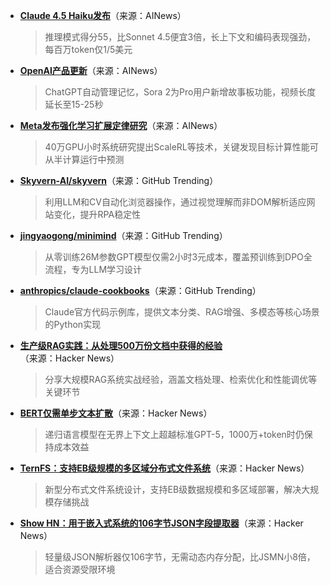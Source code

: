 - **[Claude 4.5 Haiku发布](https://twitter.com/ArtificialAnlys/status/1978661658290790612)**（来源：AINews）  
  > 推理模式得分55，比Sonnet 4.5便宜3倍，长上下文和编码表现强劲，每百万token仅1/5美元

- **[OpenAI产品更新](https://twitter.com/OpenAI/status/1978608684088643709)**（来源：AINews）  
  > ChatGPT自动管理记忆，Sora 2为Pro用户新增故事板功能，视频长度延长至15-25秒

- **[Meta发布强化学习扩展定律研究](https://twitter.com/iScienceLuvr/status/1978793969384624226)**（来源：AINews）  
  > 40万GPU小时系统研究提出ScaleRL等技术，关键发现目标计算性能可从半计算运行中预测

- **[Skyvern-AI/skyvern](https://github.com/Skyvern-AI/skyvern)**（来源：GitHub Trending）  
  > 利用LLM和CV自动化浏览器操作，通过视觉理解而非DOM解析适应网站变化，提升RPA稳定性

- **[jingyaogong/minimind](https://github.com/jingyaogong/minimind)**（来源：GitHub Trending）  
  > 从零训练26M参数GPT模型仅需2小时3元成本，覆盖预训练到DPO全流程，专为LLM学习设计

- **[anthropics/claude-cookbooks](https://github.com/anthropics/claude-cookbooks)**（来源：GitHub Trending）  
  > Claude官方代码示例库，提供文本分类、RAG增强、多模态等核心场景的Python实现

- **[生产级RAG实践：从处理500万份文档中获得的经验](https://news.ycombinator.com/item?id=45645349)**（来源：Hacker News）  
  > 分享大规模RAG系统实战经验，涵盖文档处理、检索优化和性能调优等关键环节

- **[BERT仅需单步文本扩散](https://news.ycombinator.com/item?id=45644328)**（来源：Hacker News）  
  > 递归语言模型在无界上下文上超越标准GPT-5，1000万+token时仍保持成本效益

- **[TernFS：支持EB级规模的多区域分布式文件系统](https://news.ycombinator.com/item?id=45646691)**（来源：Hacker News）  
  > 新型分布式文件系统设计，支持EB级数据规模和多区域部署，解决大规模存储挑战

- **[Show HN：用于嵌入式系统的106字节JSON字段提取器](https://news.ycombinator.com/item?id=45648471)**（来源：Hacker News）  
  > 轻量级JSON解析器仅106字节，无需动态内存分配，比JSMN小8倍，适合资源受限环境